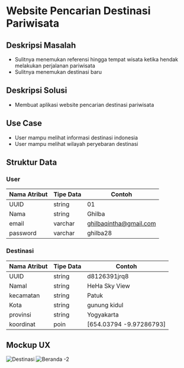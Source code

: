 # Website Pencarian Destinasi Pariwisata

## Deskripsi Masalah
- Sulitnya menemukan referensi hingga tempat wisata ketika hendak melakukan perjalanan pariwisata
- Sulitnya menemukan destinasi baru

## Deskripsi Solusi
- Membuat aplikasi website pencarian destinasi pariwisata

## Use Case
- User mampu melihat informasi destinasi indonesia 
- User mampu melihat wilayah peryebaran destinasi

## Struktur Data

### User
Nama Atribut | Tipe Data | Contoh
---|---|---
UUID | string | 01
Nama | string | Ghilba
email | varchar | ghilbaqintha@gmail.com
password | varchar | ghilba28

### Destinasi
Nama Atribut | Tipe Data | Contoh
---|---|---
UUID | string | d8126391jrq8
Namal | string | HeHa Sky View
kecamatan | string | Patuk
Kota | string | gunung kidul
provinsi | string | Yogyakarta
koordinat | poin | [654.03794 -9.97286793]


## Mockup UX
![Destinasi](https://user-images.githubusercontent.com/85231569/189799232-cb7f4958-2192-431c-8676-67270b2baccb.png)
![Beranda -2](https://user-images.githubusercontent.com/85231569/189799813-6f8509e3-de89-497e-b186-a91e400eb24a.png)
